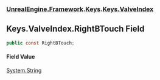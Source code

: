 ### [UnrealEngine.Framework](./UnrealEngine-Framework.md 'UnrealEngine.Framework').[Keys](./UnrealEngine-Framework-Keys.md 'UnrealEngine.Framework.Keys').[Keys.ValveIndex](./UnrealEngine-Framework-Keys-ValveIndex.md 'UnrealEngine.Framework.Keys.ValveIndex')
## Keys.ValveIndex.RightBTouch Field
  
```csharp
public const RightBTouch;
```
#### Field Value
[System.String](https://docs.microsoft.com/en-us/dotnet/api/System.String 'System.String')  
